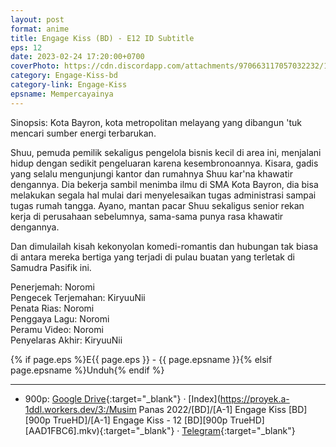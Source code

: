 ```yaml
---
layout: post
format: anime
title: Engage Kiss (BD) - E12 ID Subtitle
eps: 12
date: 2023-02-24 17:20:00+0700
coverPhoto: https://cdn.discordapp.com/attachments/970663117057032232/1020872868017492049/mpv-shot0142.jpg
category: Engage-Kiss-bd
category-link: Engage-Kiss
epsname: Mempercayainya
---
```


Sinopsis: Kota Bayron, kota metropolitan melayang yang dibangun 'tuk mencari sumber energi terbarukan.

Shuu, pemuda pemilik sekaligus pengelola bisnis kecil di area ini, menjalani hidup dengan sedikit pengeluaran karena kesembronoannya.
Kisara, gadis yang selalu mengunjungi kantor dan rumahnya Shuu kar'na khawatir dengannya. Dia bekerja sambil menimba ilmu di SMA Kota Bayron, dia bisa melakukan segala hal mulai dari menyelesaikan tugas administrasi sampai tugas rumah tangga.
Ayano, mantan pacar Shuu sekaligus senior rekan kerja di perusahaan sebelumnya, sama-sama punya rasa khawatir dengannya.

Dan dimulailah kisah kekonyolan komedi-romantis dan hubungan tak biasa di antara mereka bertiga yang terjadi di pulau buatan yang terletak di Samudra Pasifik ini.

Penerjemah: Noromi<br>
Pengecek Terjemahan: KiryuuNii<br>
Penata Rias: Noromi<br>
Penggaya Lagu: Noromi<br>
Peramu Video: Noromi<br>
Penyelaras Akhir: KiryuuNii<br>

{% if page.eps %}E{{ page.eps }} - {{ page.epsname }}{% elsif page.epsname %}Unduh{% endif %}

---
- 900p: [Google Drive](https://drive.google.com/file/d/1gtsd_jvOvpfSfvcSbMiTq15T3-5oUaKt/view?usp=share_link){:target="_blank"} &middot; [Index](https://proyek.a-1ddl.workers.dev/3:/Musim Panas 2022/[BD]/[A-1] Engage Kiss [BD][900p TrueHD]/[A-1] Engage Kiss - 12 [BD][900p TrueHD][AAD1FBC6].mkv){:target="_blank"} &middot; [Telegram](https://t.me/a1fansubweeklies/233){:target="_blank"}
